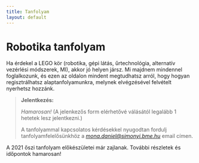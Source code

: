 ```yaml
---
title: Tanfolyam
layout: default
---
```


# Robotika tanfolyam

Ha érdekel a LEGO kör (robotika, gépi látás, űrtechnológia, alternatív vezérlési módszerek, MI), akkor jó helyen jársz. Mi majdnem mindennel foglalkozunk, és ezen az oldalon mindent megtudhatsz arról, hogy hogyan regisztrálhatsz alaptanfolyamunkra, melynek elvégzésével felvételt nyerhetsz hozzánk.

> **Jelentkezés:**
>
> *Hamarosan!* (A jelenkezős form elérhetővé válásától legalább 1 hetetek lesz jelentkezni.) 
>
> A tanfolyammal kapcsolatos kérdésekkel nyugodtan fordulj tanfolyamfelelősünkhöz a *mona.daniel@simonyi.bme.hu* email címen.

A 2021 őszi tanfolyam előkészületei már zajlanak. További részletek és időpontok hamarosan!
